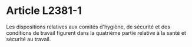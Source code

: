 # Article L2381-1

Les dispositions relatives aux comités d'hygiène, de sécurité et des conditions de travail figurent dans la quatrième partie relative à la santé et sécurité au travail.